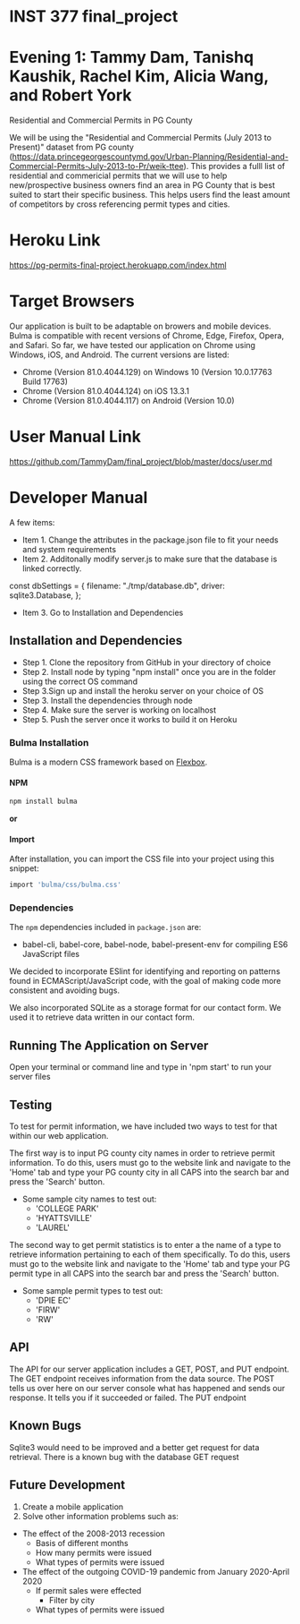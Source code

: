 # INST 377 final_project
# Evening 1: Tammy Dam, Tanishq Kaushik, Rachel Kim, Alicia Wang, and Robert York

Residential and Commercial Permits in PG County

We will be using the "Residential and Commercial Permits (July 2013 to Present)" dataset from PG county
(https://data.princegeorgescountymd.gov/Urban-Planning/Residential-and-Commercial-Permits-July-2013-to-Pr/weik-ttee). This 
provides a fulll list of residential and commericial permits that we will use to help new/prospective business owners find an
area in PG County that is best suited to start their specific business. This helps users find the least amount of competitors 
by cross referencing permit types and cities. 

# Heroku Link
https://pg-permits-final-project.herokuapp.com/index.html

# Target Browsers
Our application is built to be adaptable on browers and mobile devices. Bulma is compatible with recent versions of Chrome, Edge, Firefox, Opera, and Safari. So far, we have tested our application on Chrome using Windows, iOS, and Android. The current versions are listed:

* Chrome (Version 81.0.4044.129) on Windows 10 (Version 10.0.17763 Build 17763)
* Chrome (Version 81.0.4044.124) on iOS 13.3.1
* Chrome (Version 81.0.4044.117) on Android (Version 10.0)

# User Manual Link
https://github.com/TammyDam/final_project/blob/master/docs/user.md

# Developer Manual 
A few items:

* Item 1. Change the attributes in the package.json file to fit your needs and system requirements
* Item 2. Additonally modify server.js to make sure
that the database is linked correctly. 

const dbSettings = {
  filename: "./tmp/database.db",
  driver: sqlite3.Database,
};

* Item 3. Go to Installation and Dependencies 
## Installation and Dependencies
* Step 1. Clone the repository from GitHub in your directory of choice
* Step 2. Install node by typing "npm install" once you are in the folder using the correct OS command
* Step 3.Sign up and install the heroku server on your choice of OS
* Step 3. Install the dependencies through node
* Step 4. Make sure the server is working on localhost 
* Step 5. Push the server once it works to build it on Heroku
### Bulma Installation
Bulma is a modern CSS framework based on [Flexbox](https://developer.mozilla.org/en-US/docs/Web/CSS/CSS_Flexible_Box_Layout/Using_CSS_flexible_boxes).

#### NPM
```sh
npm install bulma
```

**or**

#### Import
After installation, you can import the CSS file into your project using this snippet:

```sh
import 'bulma/css/bulma.css'
```

### Dependencies
The `npm` dependencies included in `package.json` are:
* babel-cli, babel-core, babel-node, babel-present-env for compiling ES6 JavaScript files

We decided to incorporate ESlint for identifying and reporting on patterns found in ECMAScript/JavaScript code, with the goal of making code more consistent and avoiding bugs. 

We also incorporated SQLite as a storage format for our contact form. We used it to retrieve data written in our contact form. 


## Running The Application on Server
Open your terminal or command line and type in 'npm start' to run your server files

## Testing 
To test for permit information, we have included two ways to test for that within our web application. 

The first way is to input PG county city names in order to retrieve permit information. To do this, users must go to the website link and navigate to the 'Home' tab and type your PG county city in all CAPS into the search bar and press the 'Search' button. 
* Some sample city names to test out:
    * 'COLLEGE PARK'
    * 'HYATTSVILLE'
    * 'LAUREL'

The second way to get permit statistics is to enter a the name of a type to retrieve information pertaining to each of them specifically. To do this, users must go to the website link and navigate to the 'Home' tab and type your PG permit type in all CAPS into the search bar and press the 'Search' button. 
* Some sample permit types to test out:
    * 'DPIE EC'
    * 'FIRW'
    * 'RW'

## API
The API for our server application includes a GET, POST, and PUT endpoint. The GET endpoint receives information from the data source. The POST tells us over here on our server console what has happened and sends our response. It tells you if it succeeded or failed. The PUT endpoint 

## Known Bugs
Sqlite3 would need to be improved and a better get request for data retrieval. There is a known bug with the database GET request

## Future Development
1. Create a mobile application
2. Solve other information problems such as:
*  The effect of the 2008-2013 recession
    * Basis of different months
    * How many permits were issued
    * What types of permits were issued
* The effect of the outgoing COVID-19 pandemic from January 2020-April 2020
    * If permit sales were effected
        * Filter by city
    * What types of permits were issued
